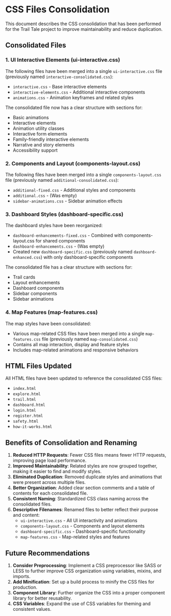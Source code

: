 # CSS Files Consolidation

This document describes the CSS consolidation that has been performed for the Trail Tale project to improve maintainability and reduce duplication.

## Consolidated Files

### 1. UI Interactive Elements (ui-interactive.css)

The following files have been merged into a single `ui-interactive.css` file (previously named `interactive-consolidated.css`):

- `interactive.css` - Base interactive elements
- `interactive-elements.css` - Additional interactive components
- `animations.css` - Animation keyframes and related styles

The consolidated file now has a clear structure with sections for:
- Basic animations
- Interactive elements
- Animation utility classes
- Interactive form elements
- Family-friendly interactive elements
- Narrative and story elements
- Accessibility support

### 2. Components and Layout (components-layout.css)

The following files have been merged into a single `components-layout.css` file (previously named `additional-consolidated.css`):

- `additional-fixed.css` - Additional styles and components
- `additional.css` - (Was empty)
- `sidebar-animations.css` - Sidebar animation effects

### 3. Dashboard Styles (dashboard-specific.css)

The dashboard styles have been reorganized:

- `dashboard-enhancements-fixed.css` - Combined with components-layout.css for shared components
- `dashboard-enhancements.css` - (Was empty)
- Created new `dashboard-specific.css` (previously named `dashboard-enhanced.css`) with only dashboard-specific components

The consolidated file has a clear structure with sections for:
- Trail cards
- Layout enhancements
- Dashboard components
- Sidebar components
- Sidebar animations

### 4. Map Features (map-features.css)

The map styles have been consolidated:

- Various map-related CSS files have been merged into a single `map-features.css` file (previously named `map-consolidated.css`)
- Contains all map interaction, display and feature styles
- Includes map-related animations and responsive behaviors

## HTML Files Updated

All HTML files have been updated to reference the consolidated CSS files:

- `index.html`
- `explore.html`
- `trail.html`
- `dashboard.html`
- `login.html`
- `register.html`
- `safety.html`
- `how-it-works.html`

## Benefits of Consolidation and Renaming

1. **Reduced HTTP Requests**: Fewer CSS files means fewer HTTP requests, improving page load performance.
2. **Improved Maintainability**: Related styles are now grouped together, making it easier to find and modify styles.
3. **Eliminated Duplication**: Removed duplicate styles and animations that were present across multiple files.
4. **Better Organization**: Added clear section comments and a table of contents for each consolidated file.
5. **Consistent Naming**: Standardized CSS class naming across the consolidated files.
6. **Descriptive Filenames**: Renamed files to better reflect their purpose and content:
   - `ui-interactive.css` - All UI interactivity and animations
   - `components-layout.css` - Components and layout elements
   - `dashboard-specific.css` - Dashboard-specific functionality
   - `map-features.css` - Map-related styles and features

## Future Recommendations

1. **Consider Preprocessing**: Implement a CSS preprocessor like SASS or LESS to further improve CSS organization using variables, mixins, and imports.
2. **Add Minification**: Set up a build process to minify the CSS files for production.
3. **Component Library**: Further organize the CSS into a proper component library for better reusability.
4. **CSS Variables**: Expand the use of CSS variables for theming and consistent values.
